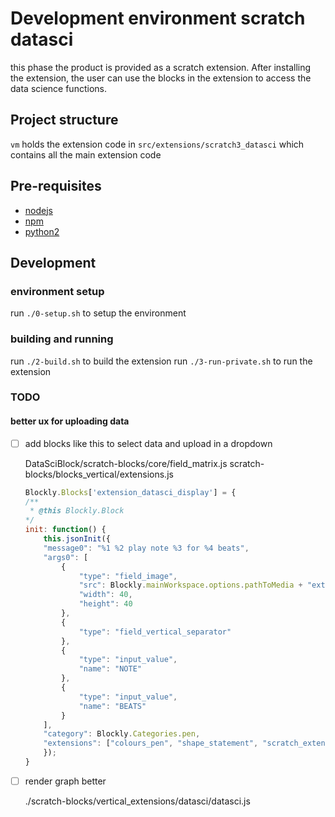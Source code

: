 # Development environment scratch datasci

this phase the product is provided as a scratch extension. After installing the extension, the user can use the blocks in the extension to access the data science functions.

## Project structure

`vm` holds the extension code in `src/extensions/scratch3_datasci` which contains all the main extension code

## Pre-requisites
- [nodejs](https://nodejs.org/en/download/ "nodejs")
- [npm](https://www.npmjs.com/get-npm "npm")
- [python2](https://www.python.org/downloads/ "python2")

## Development


### environment setup

run `./0-setup.sh` to setup the environment

### building and running
run `./2-build.sh` to build the extension
run `./3-run-private.sh` to run the extension

### TODO
#### better ux for uploading data

- [ ] add blocks like this to select data and upload in a dropdown

    DataSciBlock/scratch-blocks/core/field_matrix.js
    scratch-blocks/blocks_vertical/extensions.js
    ```js
    Blockly.Blocks['extension_datasci_display'] = {
    /**
     * @this Blockly.Block
    */
    init: function() {
        this.jsonInit({
        "message0": "%1 %2 play note %3 for %4 beats",
        "args0": [
            {
                "type": "field_image",
                "src": Blockly.mainWorkspace.options.pathToMedia + "extensions/music-block-icon.svg",
                "width": 40,
                "height": 40
            },
            {
                "type": "field_vertical_separator"
            },
            {
                "type": "input_value",
                "name": "NOTE"
            },
            {
                "type": "input_value",
                "name": "BEATS"
            }
        ],
        "category": Blockly.Categories.pen,
        "extensions": ["colours_pen", "shape_statement", "scratch_extension"]
        });
    }
    ```

- [ ] render graph better

    ./scratch-blocks/vertical_extensions/datasci/datasci.js